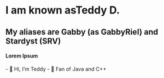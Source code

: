 
<h1>I am known as<span class="title">Teddy D.</span></h1>
<h2>My aliases are <span class="sub-title">Gabby (as GabbyRiel) and Stardyst (SRV) </span></h2>
<h4>Lorem Ipsum</h4>
- 👋 Hi, I’m Teddy
- 👀 Fan of Java and C++



<!---
Appl3Kitti3/Appl3Kitti3 is a ✨ special ✨ repository because its `README.md` (this file) appears on your GitHub profile.
You can click the Preview link to take a look at your changes.
- 📫 How to reach me ...
- 💞️ I’m looking to collaborate on ...
--->

